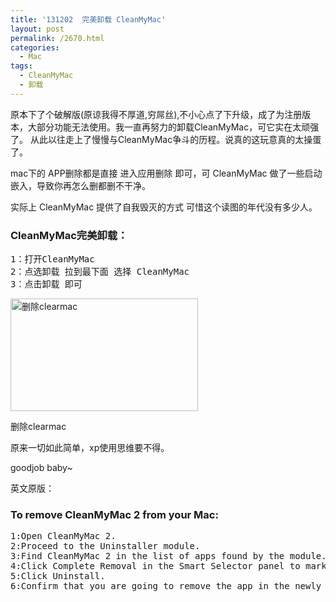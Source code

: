 ```yaml
---
title: '131202  完美卸载 CleanMyMac'
layout: post
permalink: /2670.html
categories:
  - Mac
tags:
  - CleanMyMac
  - 卸载
---
```

原本下了个破解版(原谅我得不厚道,穷屌丝),不小心点了下升级，成了为注册版本，大部分功能无法使用。我一直再努力的卸载CleanMyMac，可它实在太顽强了。 从此以往走上了慢慢与CleanMyMac争斗的历程。说真的这玩意真的太操蛋了。

mac下的 APP删除都是直接 进入应用删除 即可，可 CleanMyMac 做了一些启动嵌入，导致你再怎么删都删不干净。

实际上 CleanMyMac 提供了自我毁灭的方式 可惜这个读图的年代没有多少人。

### CleanMyMac完美卸载：

<pre>1：打开CleanMyMac
2：点选卸载 拉到最下面 选择 CleanMyMac
3：点击卸载 即可
</pre>

<div id="attachment_2671" style="width: 310px" class="wp-caption aligncenter">
  <a href="http://pic.80aj.com/2013/12/uninstallmacclean.png"><img src="http://pic.80aj.com/2013/12/uninstallmacclean-300x180.png" alt="删除clearmac" width="300" height="180" class="size-medium wp-image-2671" /></a><p class="wp-caption-text">
    删除clearmac
  </p>
</div>

  
原来一切如此简单，xp使用思维要不得。

goodjob baby~

英文原版：

### To remove CleanMyMac 2 from your Mac:

<pre>1:Open CleanMyMac 2.
2:Proceed to the Uninstaller module.
3:Find CleanMyMac 2 in the list of apps found by the module.
4:Click Complete Removal in the Smart Selector panel to mark the application file and all it related items for removal.
5:Click Uninstall.
6:Confirm that you are going to remove the app in the newly appeared message.
</pre>